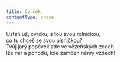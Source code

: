 ```yaml
---
title: Cvrček
contentType: prose
---
```


Ustaň už, cvrčku, s tou svou rolničkou,  
co tu chceš se svou písničkou?  
Tvůj jarý popěvek zde ve vězeňských zdech  
lže mír a pohodu, kde zamčen němý vzdech!
